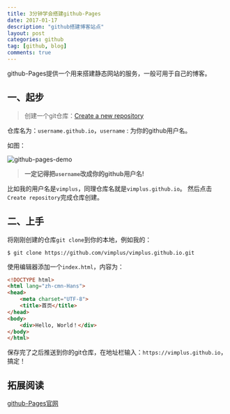 ```yaml
---
title: 3分钟学会搭建github-Pages
date: 2017-01-17
description: "github搭建博客站点"
layout: post
categories: github
tag: [github, blog]
comments: true
---
```

github-Pages提供一个用来搭建静态网站的服务，一般可用于自己的博客。

## 一、起步
> 创建一个git仓库：[Create a new repository][1]

仓库名为：`username.github.io`，`username` : 为你的github用户名。

如图：

![github-pages-demo][2]
> **一定记得把`username`改成你的github用户名!**

比如我的用户名是`vimplus`，同理仓库名就是`vimplus.github.io`。
然后点击`Create repository`完成仓库创建。

## 二、上手
将刚刚创建的仓库`git clone`到你的本地，例如我的：

```shell
$ git clone https://github.com/vimplus/vimplus.github.io.git
```

使用编辑器添加一个`index.html`，内容为：

```html
<!DOCTYPE html>
<html lang="zh-cmn-Hans">
<head>
    <meta charset="UTF-8">
    <title>首页</title>
</head>
<body>
    <div>Hello, World！</div>
</body>
</html>
```

保存完了之后推送到你的git仓库，在地址栏输入：`https://vimplus.github.io`，搞定！

## 拓展阅读
[github-Pages官网][3]


  [1]: https://github.com/new
  [2]: http://static.zybuluo.com/Lxyour/strty2wadqehppjmg84bq8cm/image_1b6ogd42or7jvnt8os9r61mrs13.png
  [3]: https://pages.github.com/
